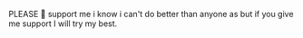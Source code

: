 PLEASE 🥺 
support me
i know i can't do better than anyone as but if you give me support I will try my best.
